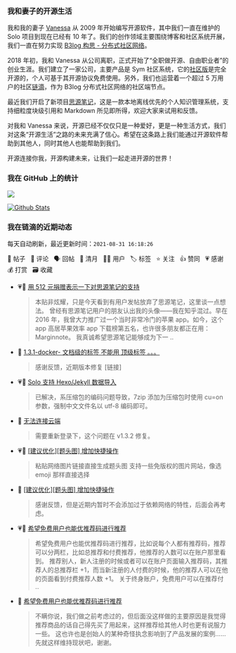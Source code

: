 ### 我和妻子的开源生活

我和我的妻子 [Vanessa](https://github.com/Vanessa219) 从 2009 年开始编写开源软件，其中我们一直在维护的 Solo 项目到现在已经有 10 年了。我们的创作领域主要围绕博客和社区系统开展，我们一直在努力实现 [B3log 构思 - 分布式社区网络](https://ld246.com/article/1546941897596)。

2018 年初，我和 Vanessa 从公司离职，正式开始了“全职做开源、自由职业者”的创业生涯。我们建立了一家公司，主要产品是 Sym 社区系统，它的[社区版](https://github.com/88250/symphony)是完全开源的，个人可基于其开源协议免费使用。另外，我们也运营着一个超过 5 万用户的社区[链滴](https://ld246.com)，作为 B3log 分布式社区网络的社区端节点。

最近我们开启了新项目[思源笔记](https://github.com/siyuan-note/siyuan)，这是一款本地离线优先的个人知识管理系统，支持细粒度块级引用和 Markdown 所见即所得，欢迎大家来试用和反馈。

对我和 Vanessa 来说，开源已经不仅仅只是一种爱好，更是一种生活方式，我们对这条“开源生活”之路的未来充满了信心。希望在这条路上我们能通过开源软件帮助到其他人，同时其他人也能帮助到我们。

开源连接你我，开源构建未来，让我们一起走进开源的世界！

### 我在 GitHub 上的统计

<a title="Hits" target="_blank" href="https://github.com/88250/88250"><img src="https://hits.b3log.org/88250/88250.svg"></a>

[![Github Stats](https://github-readme-stats.vercel.app/api?username=88250&theme=tokyonight&show_icons=true)](https://github.com/88250)

<!--events start -->

### 我在链滴的近期动态

每天自动刷新，最近更新时间：`2021-08-31 16:18:26`

📝 帖子 &nbsp; 💬 评论 &nbsp; 🗣 回帖 &nbsp; 🌙 清月 &nbsp; 👨‍💻 用户 &nbsp; 🏷️ 标签 &nbsp; ⭐️ 关注 &nbsp; 👍 赞同 &nbsp; 💗 感谢 &nbsp; 💰 打赏 &nbsp; 🗃 收藏

* 💗📝 [用 512 元捐赠表示一下对思源笔记的支持](https://ld246.com/article/1630392392053)

  > 本贴非炫耀，只是今天看到有用户发帖放弃了思源笔记，这里谈一点想法。 曾经有思源笔记用户的朋友认出我的头像——我在知乎混过。早在 2016 年，我曾大力推广过一个当时非常冷门的苹果 app。如今，这个 app 高居苹果效率 app 下载榜第五名，也许很多朋友都正在用：Marginnote。 我真诚希望思源笔记能够成为下一 ..
* 💬 [1.3.1-docker- 文档级的标签 不能用 顶级标签 。。。](https://ld246.com/article/1630390450951/comment/1630395756302#comments)

  > 感谢反馈，近期版本修复 [链接]
* 💗💬 [Solo 支持 Hexo/Jekyll 数据导入](https://ld246.com/article/1498490209748/comment/1630382428012#comments)

  > 已解决，系压缩包的编码问题导致，7zip 添加为压缩包时使用 cu=on 参数，强制中文文件名以 utf-8 编码即可。
* 💬 [无法连接云端](https://ld246.com/article/1630382023207/comment/1630382213717#comments)

  > 需要重新登录下，这个问题在 v1.3.2 修复。
* 💗📝 [[建议优化][题头图] 增加快捷操作](https://ld246.com/article/1630380859480)

  > 粘贴网络图片链接直接生成题头图 支持一些免版权的图片网站，像选 emoji 那样直接选择
* 💬 [[建议优化][题头图] 增加快捷操作](https://ld246.com/article/1630380859480/comment/1630381200154#comments)

  > 感谢反馈，但是近期内暂时不会添加过于依赖网络的特性，后面会再考虑。
* 💗📝 [希望免费用户也能优推荐码进行推荐](https://ld246.com/article/1630379213085)

  > 希望免费用户也能优推荐码进行推荐，比如说每个人都有推荐码，推荐可以分两栏，比如总推荐和付费推荐，他推荐的人数可以在账户那里看到。 推荐别人，新人注册的时候或者可以在账户页面输入推荐码，其推荐人的总推荐栏 +1，而当新注册的人付费的时候，他的推荐人可以在他的页面看到付费推荐人数 +1。 关于终身账户，免费用户可以在推荐付 ..
* 💬 [希望免费用户也能优推荐码进行推荐](https://ld246.com/article/1630379213085/comment/1630379779242#comments)

  > 不瞒你说，我们做之前考虑过的，但后面没这样做的主要原因是我觉得推荐商品的话自己得先买了用起来，这样推荐给其他人时也更有说服力一些。 这也许也是创始人的某种奇怪执念影响到了产品发展的案例……先就这样维持现状吧，谢谢。


<!--events end -->
